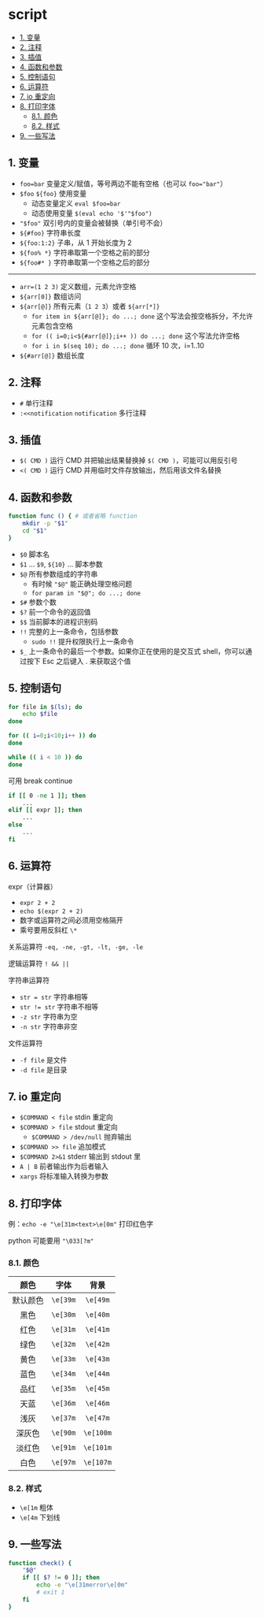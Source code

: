 # script

- [1. 变量](#1-变量)
- [2. 注释](#2-注释)
- [3. 插值](#3-插值)
- [4. 函数和参数](#4-函数和参数)
- [5. 控制语句](#5-控制语句)
- [6. 运算符](#6-运算符)
- [7. io 重定向](#7-io-重定向)
- [8. 打印字体](#8-打印字体)
  - [8.1. 颜色](#81-颜色)
  - [8.2. 样式](#82-样式)
- [9. 一些写法](#9-一些写法)

## 1. 变量

- `foo=bar` 变量定义/赋值，等号两边不能有空格（也可以 `foo="bar"`）
- `$foo` `${foo}` 使用变量
  - 动态变量定义 `eval $foo=bar`
  - 动态使用变量 `$(eval echo '$'"$foo")`
- `"$foo"` 双引号内的变量会被替换（单引号不会）
- `${#foo}` 字符串长度
- `${foo:1:2}` 子串，从 1 开始长度为 2
- `${foo% *}` 字符串取第一个空格之前的部分
- `${foo#* }` 字符串取第一个空格之后的部分

***

- `arr=(1 2 3)` 定义数组，元素允许空格
- `${arr[0]}` 数组访问
- `${arr[@]}` 所有元素（`1 2 3`）或者 `${arr[*]}`
  - `for item in ${arr[@]}; do ...; done` 这个写法会按空格拆分，不允许元素包含空格
  - `for (( i=0;i<${#arr[@]};i++ )) do ...; done` 这个写法允许空格
  - `for i in $(seq 10); do ...; done` 循环 10 次，i=1..10
- `${#arr[@]}` 数组长度

## 2. 注释

- `#` 单行注释
- `:<<notification` `notification` 多行注释

## 3. 插值

- `$( CMD )` 运行 CMD 并把输出结果替换掉 `$( CMD )`，可能可以用反引号
- `<( CMD )` 运行 CMD 并用临时文件存放输出，然后用该文件名替换

## 4. 函数和参数

```sh
function func () { # 或者省略 function
    mkdir -p "$1"
    cd "$1"
}
```

- `$0` 脚本名
- `$1` ... `$9`, `${10}` ... 脚本参数
- `$@` 所有参数组成的字符串
  - 有时候 `"$@"` 能正确处理空格问题
  - `for param in "$@"; do ...; done`
- `$#` 参数个数
- `$?` 前一个命令的返回值
- `$$` 当前脚本的进程识别码
- `!!` 完整的上一条命令，包括参数
  - `sudo !!` 提升权限执行上一条命令
- `$_` 上一条命令的最后一个参数。如果你正在使用的是交互式 shell，你可以通过按下 Esc 之后键入 . 来获取这个值

## 5. 控制语句

```sh
for file in $(ls); do
    echo $file
done

for (( i=0;i<10;i++ )) do
done

while (( i < 10 )) do
done
```

可用 break continue

```sh
if [[ 0 -ne 1 ]]; then
    ...
elif [[ expr ]]; then
    ...
else
    ...
fi
```

## 6. 运算符

expr（计算器）

- `expr 2 + 2`
- `echo $(expr 2 + 2)`
- 数字或运算符之间必须用空格隔开
- 乘号要用反斜杠 `\*`

关系运算符 `-eq, -ne, -gt, -lt, -ge, -le`

逻辑运算符 `! && ||`

字符串运算符

- `str = str` 字符串相等
- `str != str` 字符串不相等
- `-z str` 字符串为空
- `-n str` 字符串非空

文件运算符

- `-f file` 是文件
- `-d file` 是目录

## 7. io 重定向

- `$COMMAND < file` stdin 重定向
- `$COMMAND > file` stdout 重定向
  - `$COMMAND > /dev/null` 抛弃输出
- `$COMMAND >> file` 追加模式
- `$COMMAND 2>&1` stderr 输出到 stdout 里
- `A | B` 前者输出作为后者输入
- `xargs` 将标准输入转换为参数

## 8. 打印字体

例：`echo -e "\e[31m<text>\e[0m"` 打印红色字

python 可能要用 `"\033[?m"`

### 8.1. 颜色

|   颜色   |   字体   |   背景    |
| :------: | :------: | :-------: |
| 默认颜色 | `\e[39m` | `\e[49m`  |
|   黑色   | `\e[30m` | `\e[40m`  |
|   红色   | `\e[31m` | `\e[41m`  |
|   绿色   | `\e[32m` | `\e[42m`  |
|   黄色   | `\e[33m` | `\e[43m`  |
|   蓝色   | `\e[34m` | `\e[44m`  |
|   品红   | `\e[35m` | `\e[45m`  |
|   天蓝   | `\e[36m` | `\e[46m`  |
|   浅灰   | `\e[37m` | `\e[47m`  |
|  深灰色  | `\e[90m` | `\e[100m` |
|  淡红色  | `\e[91m` | `\e[101m` |
|   白色   | `\e[97m` | `\e[107m` |

### 8.2. 样式

- `\e[1m` 粗体
- `\e[4m` 下划线

## 9. 一些写法

```sh
function check() {
    "$@"
    if [[ $? != 0 ]]; then
        echo -e "\e[31merror\e[0m"
        # exit 1
    fi
}
```
